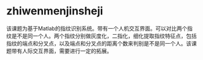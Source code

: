 # zhiwenmenjinsheji
该课题为基于Matlab的指纹识别系统。带有一个人机交互界面。可以对比两个指纹是不是同一个人。两个指纹分别做灰度化，二指化，细化提取指纹特征点，包括指纹的端点和分叉点，以及端点和分叉点的距离个数来判别是不是同一个人。该课题带有人际交互界面，需要进行一定的拓展。
